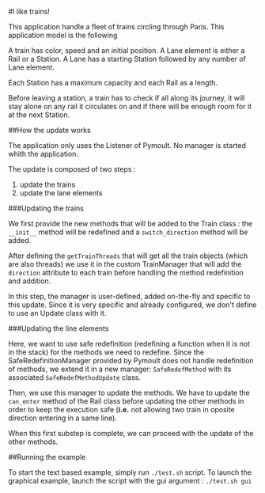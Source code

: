 #I like trains!


This application handle a fleet of trains circling through Paris.
This application model is the following

A train has color, speed and an initial position.
A Lane element is either a Rail or a Station.
A Lane has a starting Station followed by any number of Lane element.

Each Station has a maximum capacity and each Rail as a length.

Before leaving a station, a train has to check if all along its journey, 
it will stay alone on any rail it circulates on and if there will be enough 
room for it at the next Station. 


##How the update works


The application only uses the Listener of Pymoult. No manager is
started whith the application.

The update is composed of two steps :

1. update the trains
2. update the lane elements

###Updating the trains

We first provide the new methods that will be added to the Train
class : the `__init__` method will be redefined and a
`switch_direction` method will be added.

After defining the `getTrainThreads` that will get all the train
objects (which are also threads) we use it in the custom TrainManager
that will add the `direction` attribute to each train before handling
the method redefinition and addition.

In this step, the manager is user-defined, added on-the-fly and
specific to this update. Since it is very specific and already
configured, we don't define to use an Update class with it.

###Updating the line elements

Here, we want to use safe redefinition (redefining a function when it
is not in the stack) for the methods we need to redefine. Since the
SafeRedefinitionManager provided by Pymoult does not handle
redefinition of methods, we extend it in a new manager:
`SafeRedefMethod` with its associated `SafeRedefMethodUpdate` class.

Then, we use this manager to update the methods. We have to update the
`can_enter` method of the Rail class before updating the other methods
in order to keep the execution safe (__i.e.__ not allowing two train
in oposite direction entering in a same line).

When this first substep is complete, we can proceed with the update of
the other methods. 


##Running the example


To start the text based example, simply run `./test.sh` script.
To launch the graphical example, launch the script with the gui argument :
`./test.sh gui`



